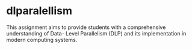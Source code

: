 # dlparalellism
This assignment aims to provide students with a comprehensive understanding of Data- Level Parallelism (DLP) and its implementation in modern computing systems. 
